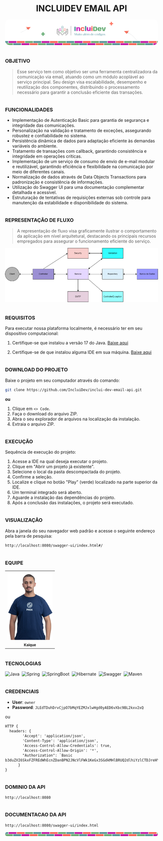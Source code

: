 <h1 align=center>INCLUIDEV EMAIL API</h1>

<div align="center">
  <img src="pictures/banner-readme.png" style="border-radius: 15px;">
</div>

#
### OBJETIVO

> Esse serviço tem como objetivo ser uma ferramenta centralizadora da comunicação via email, atuando como um módulo acoplável ao serviço principal. Seu design visa escalabilidade, desempenho e reutilização dos componentes, distribuindo o processamento necessário para garantir a conclusão eficiente das transações.

#
### FUNCIONALIDADES

- Implementação de Autenticação Basic para garantia de segurança e integridade das comunicações.
- Personalização na validação e tratamento de exceções, assegurando robustez e confiabilidade no sistema.
- Persistência dinâmica de dados para adaptação eficiente às demandas variáveis do ambiente.
- Tratamento de transações com callback, garantindo consistência e integridade em operações críticas.
- Implementação de um serviço de consumo de envio de e-mail modular e reutilizável, garantindo eficiência e flexibilidade na comunicação por meio de diferentes canais.
- Normalização de dados através de Data Objects Transactions para padronização e consistência de informações.
- Utilização do Swagger UI para uma documentação complementar detalhada e acessível.
- Estruturação de tentativas de requisições externas sob controle para manutenção da estabilidade e disponibilidade do sistema.

#
### REPRESENTAÇÃO DE FLUXO

> A representação de fluxo visa graficamente ilustrar o comportamento da aplicação em nível arquitetural, destacando os principais recursos empregados para assegurar o funcionamento eficiente do serviço.

<div align="center">
  <img src="pictures/arquitetura.png" width="700px;">
</div>

#
### REQUISITOS

Para executar nossa plataforma localmente, é necessário ter em seu dispositivo computacional:

  1. Certifique-se que instalou a versão 17 do Java.  [Baixe aqui](https://www.oracle.com/java/technologies/javase/jdk17-archive-downloads.html)

  2. Certifique-se de que instalou alguma IDE em sua máquina. [Baixe aqui](https://www.jetbrains.com/idea/download/?section=windows)

#
### DOWNLOAD DO PROJETO

Baixe o projeto em seu computador através do comando:

```bash
git clone https://github.com/IncluiDev/inclui-dev-email-api.git
```

**ou**

1. Clique em `<> Code`.
2. Faça o download do arquivo ZIP.
3. Abra o seu explorador de arquivos na localização da instalação.
4. Extraia o arquivo ZIP.

#
### EXECUÇÃO

Sequência de execução do projeto:

1. Acesse a IDE na qual deseja executar o projeto.
2. Clique em "Abrir um projeto já existente".
3. Selecione o local da pasta descompactada do projeto.
4. Confirme a seleção.
5. Localize e clique no botão "Play" (verde) localizado na parte superior da IDE.
6. Um terminal integrado será aberto.
7. Aguarde a instalação das dependências do projeto.
8. Após a conclusão das instalações, o projeto será executado.

#
### VISUALIZAÇÃO

Abra a janela do seu navegador web padrão e acesse o seguinte endereço pela barra de pesquisa:

```bash
http://localhost:8080/swagger-ui/index.html#/
```

#
### EQUIPE

<table align="center">
  <tr>
    <td align="center">
      <a href="https://github.com/kaiquesouzasantos" title="Github Kaique">
        <img src="pictures/KAIQUE.jpeg" width="150px;" alt="Foto de Kaique Souza Santos"/><br>
        <sub>
          <b>Kaique</b>
        </sub>
      </a>
    </td>
  </tr>
</table>

#
### TECNOLOGIAS

![Java](https://img.shields.io/badge/Java-0D1117?style=for-the-badge&logo=openjdk&logoColor=white&labelColor=0D1117)&nbsp;
![Spring](https://img.shields.io/badge/Spring-0D1117?style=for-the-badge&logo=spring&logoColor=107C10&labelColor=0D1117)&nbsp;
![SpringBoot](https://img.shields.io/badge/Spring_Boot-0D1117?style=for-the-badge&logo=springboot&logoColor=239120&labelColor=0D1117)&nbsp;
![Hibernate](https://img.shields.io/badge/Hibernate-0D1117?style=for-the-badge&logo=Hibernate&logoColor=239120&labelColor=0D1117)&nbsp;
![Swagger](https://img.shields.io/badge/Swagger-0D1117?style=for-the-badge&logo=Swagger&logoColor=85EA2D&labelColor=0D1117)&nbsp;
![Maven](https://img.shields.io/badge/apache_maven-0D1117?style=for-the-badge&logo=apachemaven&logoColor=E34F26&labelColor=0D1117)&nbsp;

#
### CREDENCIAIS

- **User**: `owner`
- **Password**: `JLEdTDuhDrvCjpO7bMqYEZMJxlwHgd0yAED6vXbc9BL2kxv2xQ`

ou 
```
HTTP {
  headers: {
        'Accept': 'application/json',
        'Content-Type': 'application/json',
        'Access-Control-Allow-Credentials': true,
        'Access-Control-Allow-Origin': '*',
        "Authorization": `Basic b3duZXI6SkxFZFREdWhEcnZDanBPN2JNcVlFWk1KeGx3SGdkMHlBRUQ2dlhiYzlCTDJreHYyeFE=`
      }
}
```
#
### DOMINIO DA API

```
http://localhost:8080
```

#
### DOCUMENTACAO DA API

```
http://localhost:8080/swagger-ui/index.html
```

<p align="center">
  <img src="https://github.com/IncluiDev/.github/blob/main/profile/pictures/rodape-readme.png" style="border-radius: 15px;">
</p>
